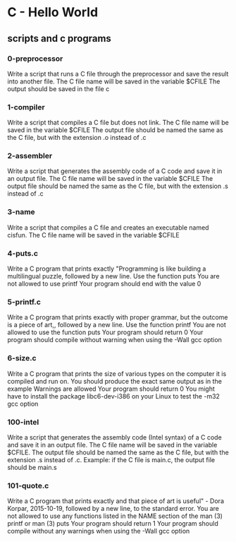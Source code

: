 # C - Hello World

## scripts and c programs

### 0-preprocessor
Write a script that runs a C file through the preprocessor and save the result into another file.
The C file name will be saved in the variable $CFILE
The output should be saved in the file c

### 1-compiler
Write a script that compiles a C file but does not link.
The C file name will be saved in the variable $CFILE
The output file should be named the same as the C file, but with the extension .o instead of .c

### 2-assembler
Write a script that generates the assembly code of a C code and save it in an output file.
The C file name will be saved in the variable $CFILE
The output file should be named the same as the C file, but with the extension .s instead of .c

### 3-name
Write a script that compiles a C file and creates an executable named cisfun.
The C file name will be saved in the variable $CFILE

### 4-puts.c
Write a C program that prints exactly "Programming is like building a multilingual puzzle, followed by a new line.
Use the function puts
You are not allowed to use printf
Your program should end with the value 0

### 5-printf.c
Write a C program that prints exactly with proper grammar, but the outcome is a piece of art,, followed by a new line.
Use the function printf
You are not allowed to use the function puts
Your program should return 0
Your program should compile without warning when using the -Wall gcc option

### 6-size.c
Write a C program that prints the size of various types on the computer it is compiled and run on.
You should produce the exact same output as in the example
Warnings are allowed
Your program should return 0
You might have to install the package libc6-dev-i386 on your Linux to test the -m32 gcc option

### 100-intel
Write a script that generates the assembly code (Intel syntax) of a C code and save it in an output file.
The C file name will be saved in the variable $CFILE.
The output file should be named the same as the C file, but with the extension .s instead of .c.
Example: if the C file is main.c, the output file should be main.s

### 101-quote.c
Write a C program that prints exactly and that piece of art is useful" - Dora Korpar, 2015-10-19, followed by a new line, to the standard error.
You are not allowed to use any functions listed in the NAME section of the man (3) printf or man (3) puts
Your program should return 1
Your program should compile without any warnings when using the -Wall gcc option
